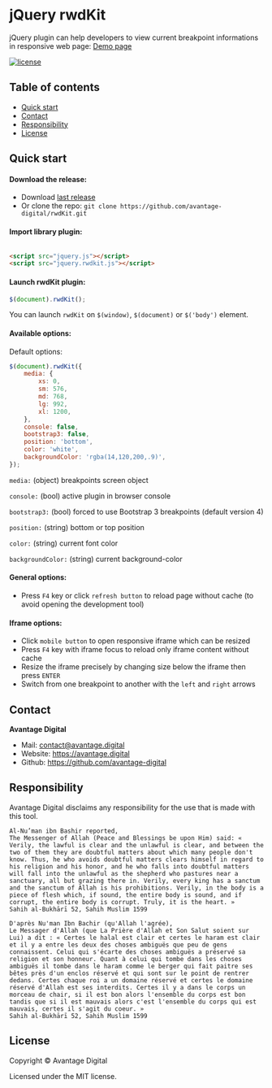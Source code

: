 # jQuery rwdKit

jQuery plugin can help developers to view current breakpoint informations in responsive web page: [Demo page](https://avantage.digital/rwdkit/)

[![license](https://img.shields.io/github/license/avantage-digital/rwdKit.svg)](https://github.com/avantage-digital/rwdKit/LICENSE.md)

## Table of contents

- [Quick start](#quick-start)
- [Contact](#contact)
- [Responsibility](#responsibility)
- [License](#license)


## Quick start

#### Download the release:

- Download [last release](https://github.com/avantage-digital/rwdKit/releases/)
- Or clone the repo: `git clone https://github.com/avantage-digital/rwdKit.git`

#### Import library plugin:

```html

<script src="jquery.js"></script>
<script src="jquery.rwdkit.js"></script>
```

#### Launch rwdKit plugin:

```javascript
$(document).rwdKit();
```

You can launch `rwdKit` on `$(window)`, `$(document)` or `$('body')` element.


#### Available options:

Default options:

```javascript
$(document).rwdKit({
    media: {
        xs: 0,
        sm: 576,
        md: 768,
        lg: 992,
        xl: 1200,
    },
    console: false,
    bootstrap3: false,
    position: 'bottom',
    color: 'white',
    backgroundColor: 'rgba(14,120,200,.9)',
});
```

`media:` (object) breakpoints screen object

`console:` (bool) active plugin in browser console

`bootstrap3:` (bool) forced to use Bootstrap 3 breakpoints (default version 4)

`position:` (string) bottom or top position

`color:` (string) current font color

`backgroundColor:` (string) current background-color


#### General options:

- Press `F4` key or click `refresh button` to reload page without cache (to avoid opening the development tool)

#### Iframe options:

- Click `mobile button` to open responsive iframe which can be resized
- Press `F4` key with iframe focus to reload only iframe content without cache
- Resize the iframe precisely by changing size below the iframe then press `ENTER`
- Switch from one breakpoint to another with the `left` and `right` arrows 

## Contact

**Avantage Digital**

- Mail: [contact@avantage.digital](contact@avantage.digital)
- Website: <https://avantage.digital>
- Github: <https://github.com/avantage-digital>

## Responsibility

Avantage Digital disclaims any responsibility for the use that is made with this tool.

```text
Al-Nu’man ibn Bashir reported,
The Messenger of Allah (Peace and Blessings be upon Him) said: « Verily, the lawful is clear and the unlawful is clear, and between the two of them they are doubtful matters about which many people don't know. Thus, he who avoids doubtful matters clears himself in regard to his religion and his honor, and he who falls into doubtful matters will fall into the unlawful as the shepherd who pastures near a sanctuary, all but grazing there in. Verily, every king has a sanctum and the sanctum of Allah is his prohibitions. Verily, in the body is a piece of flesh which, if sound, the entire body is sound, and if corrupt, the entire body is corrupt. Truly, it is the heart. »
Sahih al-Bukhārī 52, Sahih Muslim 1599
```

```text
D'après Nu'man Ibn Bachir (qu'Allah l'agrée),
Le Messager d'Allah (que La Prière d'Allah et Son Salut soient sur Lui) a dit : « Certes le halal est clair et certes le haram est clair et il y a entre les deux des choses ambiguës que peu de gens connaissent. Celui qui s'écarte des choses ambiguës a préservé sa religion et son honneur. Quant à celui qui tombe dans les choses ambiguës il tombe dans le haram comme le berger qui fait paitre ses bêtes près d'un enclos réservé et qui sont sur le point de rentrer dedans. Certes chaque roi a un domaine réservé et certes le domaine réservé d'Allah est ses interdits. Certes il y a dans le corps un morceau de chair, si il est bon alors l'ensemble du corps est bon tandis que si il est mauvais alors c'est l'ensemble du corps qui est mauvais, certes il s'agit du coeur. »
Sahih al-Bukhārī 52, Sahih Muslim 1599
```


## License

Copyright © Avantage Digital

Licensed under the MIT license.
